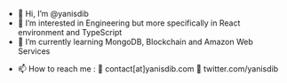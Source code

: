 - 👋 Hi, I’m @yanisdib
- 👀 I’m interested in Engineering but more specifically in React environment and TypeScript
- 🌱 I’m currently learning MongoDB, Blockchain and Amazon Web Services
<!-- 💞️ I’m looking to collaborate on ... --->
- 📫 How to reach me :
  📧 contact[at]yanisdib.com
  🐤 twitter.com/yanisdib

<!---
yanisdib/yanisdib is a ✨ special ✨ repository because its `README.md` (this file) appears on your GitHub profile.
You can click the Preview link to take a look at your changes.
--->
